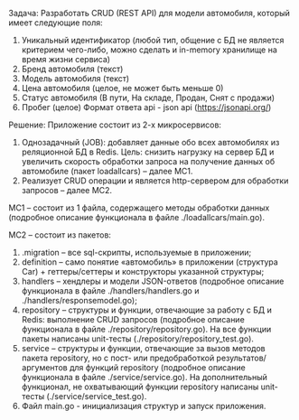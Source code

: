 Задача:
Разработать CRUD (REST API) для модели автомобиля, который имеет следующие поля:
1. Уникальный идентификатор (любой тип, общение с БД не является критерием чего-либо,
можно сделать и in-memory хранилище на время жизни сервиса)
2. Бренд автомобиля (текст)
3. Модель автомобиля (текст)
4. Цена автомобиля (целое, не может быть меньше 0)
5. Статус автомобиля (В пути, На складе, Продан, Снят с продажи)
6. Пробег (целое)
Формат ответа api - json api (https://jsonapi.org/)

Решение:
Приложение состоит из 2-х микросервисов:
1) Однозадачный (JOB): добавляет данные обо всех автомобилях из реляционной БД в Redis.
Цель: снизить нагрузку на сервер БД и увеличить скорость обработки запроса на получение данных об автомобиле
(пакет loadallcars) – далее МС1.
2) Реализует CRUD операции и является http-сервером для обработки запросов – далее МС2.

МС1 – состоит из 1 файла, содержащего методы обработки данных
(подробное описание функционала в файле ./loadallcars/main.go).

МС2 – состоит из пакетов:
1. .migration – все sql-скрипты, используемые в приложении;
2. definition – само понятие «автомобиль» в приложении (структура Car) + геттеры/сеттеры и конструкторы указанной структуры;
3. handlers – хендлеры и модели JSON-ответов (подробное описание функционала в файле ./handlers/handlers.go
и ./handlers/responsemodel.go);
4. repository – структуры и функции, отвечающие за работу с БД и Redis: выполнение CRUD запросов
(подробное описание функционала в файле ./repository/repository.go). На все функции пакеты написаны unit-тесты
(./repository/repository_test.go).
5. service – структуры и функции, отвечающие за вызов методов пакета repository, но с пост- или предобработкой результатов/аргументов для функций  repository (подробное описание функционала в файле ./service/service.go). На дополнительный функционал, не охватывающий функции repository написаны unit-тесты (./service/service_test.go).
6. Файл main.go - инициализация структур и запуск приложения.